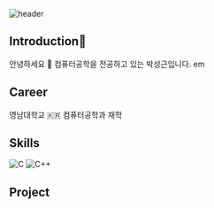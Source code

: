 ![header](https://capsule-render.vercel.app/api?type=wave&color=auto&height=300&section=header&text=capsule%20render&fontSize=90)

## Introduction👋
안녕하세요 :hear_no_evil: 컴퓨터공학을 전공하고 있는 박성근입니다.
em

## Career
영남대학교 :kr: 컴퓨터공학과 재학 


## Skills
![C](https://img.shields.io/badge/c-%2300599C.svg?style=flat-square&logo=c&logoColor=white) ![C++](https://img.shields.io/badge/c++-%2300599C.svg?style=flat-square&logo=c%2B%2B&logoColor=white)


## Project
<!--
**Park8259/Park8259** is a ✨ _special_ ✨ repository because its `README.md` (this file) appears on your GitHub profile.


## contact


Here are some ideas to get you started:

- 🔭 I’m currently working on ...
- 🌱 I’m currently learning ...
- 👯 I’m looking to collaborate on ...
- 🤔 I’m looking for help with ...
- 💬 Ask me about ...
- 📫 How to reach me: ...
- 😄 Pronouns: ...
- ⚡ Fun fact: ...
-->
